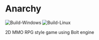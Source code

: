 # Anarchy
![Build-Windows](https://github.com/Totomosic/Anarchy/workflows/Build-Windows/badge.svg)
![Build-Linux](https://github.com/Totomosic/Anarchy/workflows/Build-Linux/badge.svg)

2D MMO RPG style game using Bolt engine
